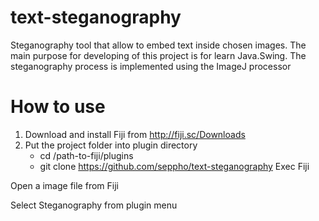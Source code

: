 # text-steganography
Steganography tool that allow to embed text inside chosen images. The main purpose for developing of this project is for learn Java.Swing.
The steganography process is implemented using the ImageJ processor

# How to use
1. Download and install Fiji from http://fiji.sc/Downloads
2. Put the project folder into plugin directory
  	- cd /path-to-fiji/plugins
  	- git clone https://github.com/seppho/text-steganography
Exec Fiji

Open a image file from Fiji

Select Steganography from plugin menu

